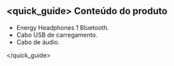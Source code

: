 ## <quick_guide> Conteúdo do produto

* Energy Headphones 1 Bluetooth.
* Cabo USB de carregamento.
* Cabo de áudio.

</quick_guide>
